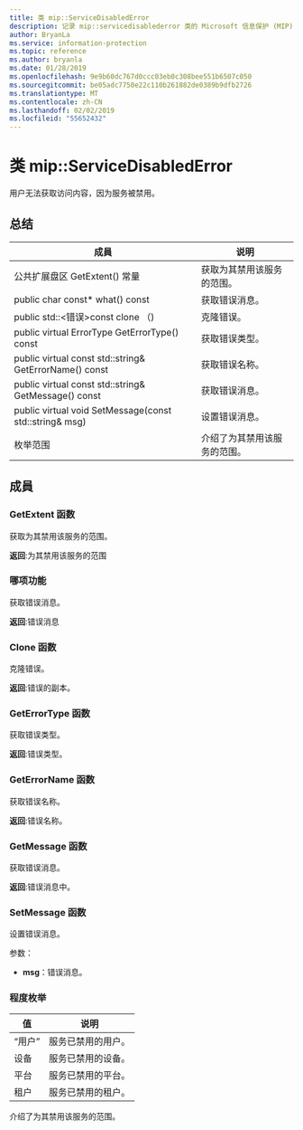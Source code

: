 ```yaml
---
title: 类 mip::ServiceDisabledError
description: 记录 mip::servicedisablederror 类的 Microsoft 信息保护 (MIP) SDK。
author: BryanLa
ms.service: information-protection
ms.topic: reference
ms.author: bryanla
ms.date: 01/28/2019
ms.openlocfilehash: 9e9b60dc767d0ccc03eb0c308bee551b6507c050
ms.sourcegitcommit: be05adc7750e22c110b261882de0389b9dfb2726
ms.translationtype: MT
ms.contentlocale: zh-CN
ms.lasthandoff: 02/02/2019
ms.locfileid: "55652432"
---
```

# <a name="class-mipservicedisablederror"></a>类 mip::ServiceDisabledError 
用户无法获取访问内容，因为服务被禁用。
  
## <a name="summary"></a>总结
 成員                        | 说明                                
--------------------------------|---------------------------------------------
公共扩展盘区 GetExtent() 常量  |  获取为其禁用该服务的范围。
public char const* what() const  |  获取错误消息。
public std::\<错误\>const clone （)  |  克隆错误。
public virtual ErrorType GetErrorType() const  |  获取错误类型。
public virtual const std::string& GetErrorName() const  |  获取错误名称。
public virtual const std::string& GetMessage() const  |  获取错误消息。
public virtual void SetMessage(const std::string& msg)  |  设置错误消息。
枚举范围  |  介绍了为其禁用该服务的范围。
  
## <a name="members"></a>成員
  
### <a name="getextent-function"></a>GetExtent 函数
获取为其禁用该服务的范围。

  
**返回**:为其禁用该服务的范围
  
### <a name="what-function"></a>哪项功能
获取错误消息。

  
**返回**:错误消息
  
### <a name="clone-function"></a>Clone 函数
克隆错误。

  
**返回**:错误的副本。
  
### <a name="geterrortype-function"></a>GetErrorType 函数
获取错误类型。

  
**返回**:错误类型。
  
### <a name="geterrorname-function"></a>GetErrorName 函数
获取错误名称。

  
**返回**:错误名称。
  
### <a name="getmessage-function"></a>GetMessage 函数
获取错误消息。

  
**返回**:错误消息中。
  
### <a name="setmessage-function"></a>SetMessage 函数
设置错误消息。

参数：  
* **msg**：错误消息。


  
### <a name="extent-enum"></a>程度枚举
 值                         | 说明                                
--------------------------------|---------------------------------------------
“用户”            | 服务已禁用的用户。
设备            | 服务已禁用的设备。
平台            | 服务已禁用的平台。
租户            | 服务已禁用的租户。
介绍了为其禁用该服务的范围。